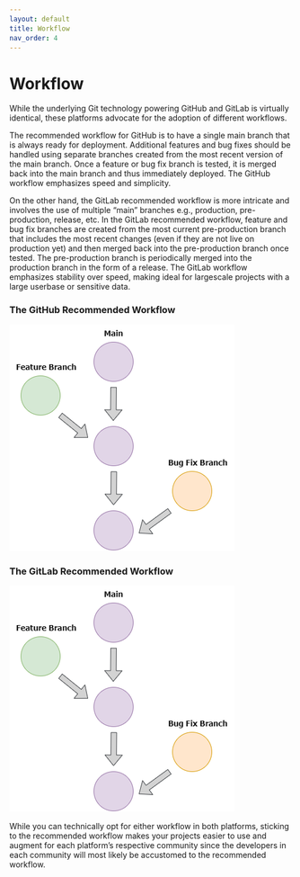 ```yaml
---
layout: default
title: Workflow
nav_order: 4
---
```

# Workflow
While the underlying Git technology powering GitHub and GitLab is virtually identical, these platforms advocate for the adoption of different workflows.

The recommended workflow for GitHub is to have a single main branch that is always ready for deployment. Additional features and bug fixes should be handled using separate branches created from the most recent version of the main branch. Once a feature or bug fix branch is tested, it is merged back into the main branch and thus immediately deployed. The GitHub workflow emphasizes speed and simplicity.

On the other hand, the GitLab recommended workflow is more intricate and involves the use of multiple “main” branches e.g., production, pre-production, release, etc. In the GitLab recommended workflow, feature and bug fix branches are created from the most current pre-production branch that includes the most recent changes (even if they are not live on production yet) and then merged back into the pre-production branch once tested. The pre-production branch is periodically merged into the production branch in the form of a release. The GitLab workflow emphasizes stability over speed, making ideal for largescale projects with a large userbase or sensitive data.

### The GitHub Recommended Workflow

![github-workflow](assets/img/github-workflow.png)

### The GitLab Recommended Workflow
![github-workflow](assets/img/github-workflow.png)

While you can technically opt for either workflow in both platforms, sticking to the recommended workflow makes your projects easier to use and augment for each platform’s respective community since the developers in each community will most likely be accustomed to the recommended workflow.